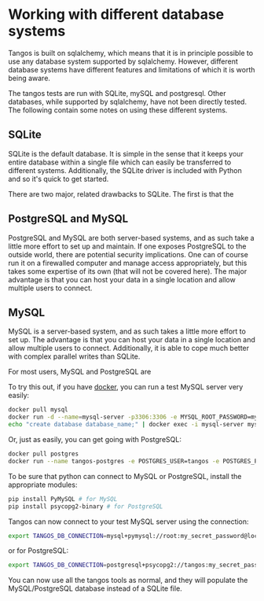 Working with different database systems
=======================================

Tangos is built on sqlalchemy, which means that it is in principle possible to use any database system supported by sqlalchemy. However, different database systems have different features and limitations of which it is worth being aware.

The tangos tests are run with SQLite, mySQL and postgresql. Other databases, while supported by sqlalchemy, have not been directly tested. The following contain some notes on using these different systems.

SQLite
------

SQLite is the default database. It is simple in the sense that it keeps your entire database within a single file which can easily be transferred to different systems. Additionally, the SQLite driver is included with Python and so it's quick to get started.

There are two major, related drawbacks to SQLite. The first is that the

PostgreSQL and MySQL
--------------------

PostgreSQL and MySQL are both server-based systems, and as such take a little more effort to set up and maintain. If one exposes PostgreSQL to the outside world, there are potential security implications. One can of course run it on a firewalled computer and manage access appropriately, but this takes some expertise of its own (that will not be covered here). The major advantage is that you can host your data in a single location and allow multiple users to connect.



MySQL
-----

MySQL is a server-based system, and as such takes a little more effort to set up. The advantage is that you can host your data in a single location and allow multiple users to connect. Additionally, it is able to cope much better with complex parallel writes than SQLite.

For most users, MySQL and PostgreSQL are

To try this out, if you have [docker](https://docker.com), you can run a test
MySQL server very easily:

```bash
docker pull mysql
docker run -d --name=mysql-server -p3306:3306 -e MYSQL_ROOT_PASSWORD=my_secret_password mysql
echo "create database database_name;" | docker exec -i mysql-server mysql -pmy_secret_password
```

Or, just as easily, you can get going with PostgreSQL:
```bash
docker pull postgres
docker run --name tangos-postgres -e POSTGRES_USER=tangos -e POSTGRES_PASSWORD=my_secret_password -e POSTGRES_DB=database_name -p 5432:5432 -d postgres
```

To be sure that python can connect to MySQL or PostgreSQL, install the appropriate modules:
```bash
pip install PyMySQL # for MySQL
pip install psycopg2-binary # for PostgreSQL
```

Tangos can now connect to your test MySQL server using the connection:
```bash
export TANGOS_DB_CONNECTION=mysql+pymysql://root:my_secret_password@localhost:3306/database_name
```
or for PostgreSQL:
```bash
export TANGOS_DB_CONNECTION=postgresql+psycopg2://tangos:my_secret_password@localhost/database_name
```

You can now use all the tangos tools as normal, and they will populate the MySQL/PostgreSQL database
instead of a SQLite file.
